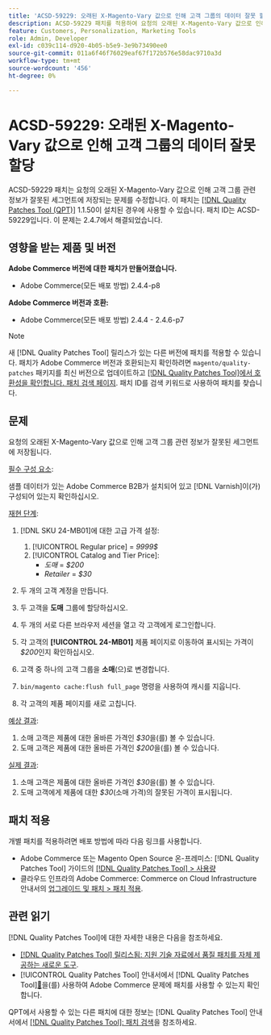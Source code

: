 ```yaml
---
title: 'ACSD-59229: 오래된 X-Magento-Vary 값으로 인해 고객 그룹의 데이터 잘못 할당'
description: ACSD-59229 패치를 적용하여 요청의 오래된 X-Magento-Vary 값으로 인해 고객 그룹 관련 정보가 잘못된 세그먼트에 저장되는 Adobe Commerce 문제를 해결합니다.
feature: Customers, Personalization, Marketing Tools
role: Admin, Developer
exl-id: c039c114-d920-4b05-b5e9-3e9b73490ee0
source-git-commit: 011a6f46f76029eaf67f172b576e58dac9710a3d
workflow-type: tm+mt
source-wordcount: '456'
ht-degree: 0%

---
```


# ACSD-59229: 오래된 X-Magento-Vary 값으로 인해 고객 그룹의 데이터 잘못 할당

ACSD-59229 패치는 요청의 오래된 X-Magento-Vary 값으로 인해 고객 그룹 관련 정보가 잘못된 세그먼트에 저장되는 문제를 수정합니다. 이 패치는 [[!DNL Quality Patches Tool (QPT)]](https://experienceleague.adobe.com/en/docs/commerce-operations/tools/quality-patches-tool/quality-patches-tool-to-self-serve-quality-patches) 1.1.50이 설치된 경우에 사용할 수 있습니다. 패치 ID는 ACSD-59229입니다. 이 문제는 2.4.7에서 해결되었습니다.

## 영향을 받는 제품 및 버전

**Adobe Commerce 버전에 대한 패치가 만들어졌습니다.**

* Adobe Commerce(모든 배포 방법) 2.4.4-p8

**Adobe Commerce 버전과 호환:**

* Adobe Commerce(모든 배포 방법) 2.4.4 - 2.4.6-p7

>[!NOTE]
>
>새 [!DNL Quality Patches Tool] 릴리스가 있는 다른 버전에 패치를 적용할 수 있습니다. 패치가 Adobe Commerce 버전과 호환되는지 확인하려면 `magento/quality-patches` 패키지를 최신 버전으로 업데이트하고 [[!DNL Quality Patches Tool]에서 호환성을 확인합니다. 패치 검색 페이지](https://experienceleague.adobe.com/tools/commerce-quality-patches/index.html). 패치 ID를 검색 키워드로 사용하여 패치를 찾습니다.

## 문제

요청의 오래된 X-Magento-Vary 값으로 인해 고객 그룹 관련 정보가 잘못된 세그먼트에 저장됩니다.

<u>필수 구성 요소</u>:

샘플 데이터가 있는 Adobe Commerce B2B가 설치되어 있고 [!DNL Varnish]이(가) 구성되어 있는지 확인하십시오.

<u>재현 단계</u>:

1. [!DNL SKU 24-MB01]에 대한 고급 가격 설정:
   1. [!UICONTROL Regular price] = *9999$*
   1. [!UICONTROL Catalog and Tier Price]:
      * *도매* = *$200*
      * *Retailer* = *$30*

1. 두 개의 고객 계정을 만듭니다.
1. 두 고객을 **도매** 그룹에 할당하십시오.
1. 두 개의 서로 다른 브라우저 세션을 열고 각 고객에게 로그인합니다.
1. 각 고객의 **[!UICONTROL 24-MB01]** 제품 페이지로 이동하여 표시되는 가격이 *$200*&#x200B;인지 확인하십시오.
1. 고객 중 하나의 고객 그룹을 **소매**(으)로 변경합니다.
1. `bin/magento cache:flush full_page` 명령을 사용하여 캐시를 지웁니다.
1. 각 고객의 제품 페이지를 새로 고칩니다.

<u>예상 결과</u>:

1. 소매 고객은 제품에 대한 올바른 가격인 *$30*&#x200B;을(를) 볼 수 있습니다.
1. 도매 고객은 제품에 대한 올바른 가격인 *$200*&#x200B;을(를) 볼 수 있습니다.

<u>실제 결과</u>:

1. 소매 고객은 제품에 대한 올바른 가격인 *$30*&#x200B;을(를) 볼 수 있습니다.
1. 도매 고객에게 제품에 대한 *$30*(소매 가격)의 잘못된 가격이 표시됩니다.

## 패치 적용

개별 패치를 적용하려면 배포 방법에 따라 다음 링크를 사용합니다.

* Adobe Commerce 또는 Magento Open Source 온-프레미스: [!DNL Quality Patches Tool] 가이드의 [[!DNL Quality Patches Tool] > 사용량](/help/tools/quality-patches-tool/usage.md)
* 클라우드 인프라의 Adobe Commerce: Commerce on Cloud Infrastructure 안내서의 [업그레이드 및 패치 > 패치 적용](https://experienceleague.adobe.com/docs/commerce-cloud-service/user-guide/develop/upgrade/apply-patches.html).

## 관련 읽기

[!DNL Quality Patches Tool]에 대한 자세한 내용은 다음을 참조하세요.

* [[!DNL Quality Patches Tool] 릴리스됨: 지원 기술 자료에서 품질 패치를 자체 제공하는 새로운 도구](https://experienceleague.adobe.com/en/docs/commerce-operations/tools/quality-patches-tool/quality-patches-tool-to-self-serve-quality-patches).
* [!UICONTROL Quality Patches Tool] 안내서에서  [!DNL Quality Patches Tool][&#128279;](/help/tools/quality-patches-tool/patches-available-in-qpt/check-patch-for-magento-issue-with-magento-quality-patches.md)을(를) 사용하여 Adobe Commerce 문제에 패치를 사용할 수 있는지 확인합니다.


QPT에서 사용할 수 있는 다른 패치에 대한 정보는 [!DNL Quality Patches Tool] 안내서에서 [[!DNL Quality Patches Tool]: 패치 검색](https://experienceleague.adobe.com/tools/commerce-quality-patches/index.html)을 참조하세요.
